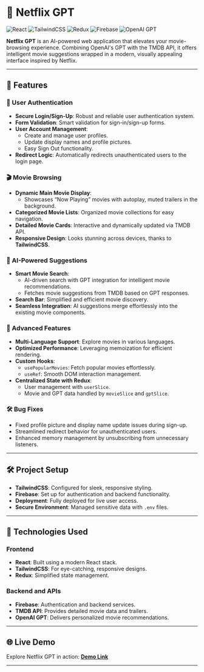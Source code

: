 # 🎥 Netflix GPT  

![React](https://img.shields.io/badge/Framework-React-61DAFB?logo=react)
![TailwindCSS](https://img.shields.io/badge/Styling-TailwindCSS-06B6D4?logo=tailwindcss&logoColor=white)
![Redux](https://img.shields.io/badge/State%20Management-Redux-764ABC?logo=redux&logoColor=white)
![Firebase](https://img.shields.io/badge/Backend-Firebase-FFCA28?logo=firebase&logoColor=black)
![OpenAI GPT](https://img.shields.io/badge/AI-OpenAI%20GPT-412991?logo=openai&logoColor=white)


**Netflix GPT** is an AI-powered web application that elevates your movie-browsing experience. Combining OpenAI's GPT with the TMDB API, it offers intelligent movie suggestions wrapped in a modern, visually appealing interface inspired by Netflix.  

---

## 🚀 Features  

### 🔐 User Authentication  
- **Secure Login/Sign-Up**: Robust and reliable user authentication system.  
- **Form Validation**: Smart validation for sign-in/sign-up forms.  
- **User Account Management**:  
  - Create and manage user profiles.  
  - Update display names and profile pictures.  
  - Easy Sign Out functionality.  
- **Redirect Logic**: Automatically redirects unauthenticated users to the login page.  

### 🎬 Movie Browsing  
- **Dynamic Main Movie Display**:  
  - Showcases “Now Playing” movies with autoplay, muted trailers in the background.  
- **Categorized Movie Lists**: Organized movie collections for easy navigation.  
- **Detailed Movie Cards**: Interactive and dynamically updated via TMDB API.  
- **Responsive Design**: Looks stunning across devices, thanks to **TailwindCSS**.  

### 🤖 AI-Powered Suggestions  
- **Smart Movie Search**:  
  - AI-driven search with GPT integration for intelligent movie recommendations.  
  - Fetches movie suggestions from TMDB based on GPT responses.  
- **Search Bar**: Simplified and efficient movie discovery.  
- **Seamless Integration**: AI suggestions merge effortlessly into the existing movie components.  

### 🌟 Advanced Features  
- **Multi-Language Support**: Explore movies in various languages.  
- **Optimized Performance**: Leveraging memoization for efficient rendering.  
- **Custom Hooks**:  
  - `usePopularMovies`: Fetch popular movies effortlessly.  
  - `useRef`: Smooth DOM interaction management.  
- **Centralized State with Redux**:  
  - User management with `userSlice`.  
  - Movie and GPT data handled by `movieSlice` and `gptSlice`.  

### 🛠️ Bug Fixes  
- Fixed profile picture and display name update issues during sign-up.  
- Streamlined redirect behavior for unauthenticated users.  
- Enhanced memory management by unsubscribing from unnecessary listeners.  

---

## 🛠️ Project Setup  

- **TailwindCSS**: Configured for sleek, responsive styling.  
- **Firebase**: Set up for authentication and backend functionality.  
- **Deployment**: Fully deployed for live user access.  
- **Secure Environment**: Managed sensitive data with `.env` files.  

---

## 🧰 Technologies Used  

### **Frontend**  
- **React**: Built using a modern React stack.  
- **TailwindCSS**: For eye-catching, responsive designs.  
- **Redux**: Simplified state management.  

### **Backend and APIs**  
- **Firebase**: Authentication and backend services.  
- **TMDB API**: Provides detailed movie data and trailers.  
- **OpenAI GPT**: Delivers personalized movie recommendations.  

---

## 🌐 Live Demo  

Explore Netflix GPT in action: [**Demo Link**](#)  

---
